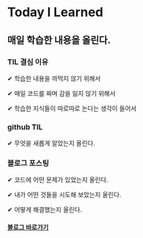 # Today I Learned

## 매일 학습한 내용을 올린다.



### TIL 결심 이유

✔ 학습한 내용을 까먹지 않기 위해서

✔ 매일 코드를 짜며 감을 잃지 않기 위해서

✔ 학습한 지식들이 따로따로 논다는 생각이 들어서

### github TIL
✔ 무엇을 새롭게 알았는지 올린다.

### 블로그 포스팅

✔ 코드에 어떤 문제가 있었는지 올린다.

✔ 내가 어떤 것들을 시도해 보았는지 올린다.

✔ 어떻게 해결했는지 올린다.

#### [블로그 바로가기]()

